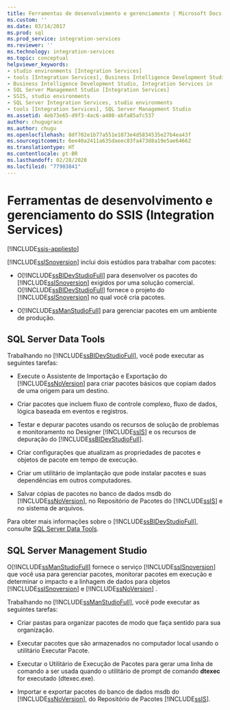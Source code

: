 ```yaml
---
title: Ferramentas de desenvolvimento e gerenciamento | Microsoft Docs
ms.custom: ''
ms.date: 03/14/2017
ms.prod: sql
ms.prod_service: integration-services
ms.reviewer: ''
ms.technology: integration-services
ms.topic: conceptual
helpviewer_keywords:
- studio environments [Integration Services]
- tools [Integration Services], Business Intelligence Development Studio
- Business Intelligence Development Studio, Integration Services in
- SQL Server Management Studio [Integration Services]
- SSIS, studio environments
- SQL Server Integration Services, studio environments
- tools [Integration Services], SQL Server Management Studio
ms.assetid: 4eb73e65-d9f3-4ac6-a408-abfa85afc537
author: chugugrace
ms.author: chugu
ms.openlocfilehash: 8df702e1b77a551e1073e4d5834535e27b4ea43f
ms.sourcegitcommit: 6ee40a2411a635daeec83fa473d8a19e5ae64662
ms.translationtype: HT
ms.contentlocale: pt-BR
ms.lasthandoff: 02/28/2020
ms.locfileid: "77903841"
---
```

# <a name="integration-services-ssis-development-and-management-tools"></a>Ferramentas de desenvolvimento e gerenciamento do SSIS (Integration Services)

[!INCLUDE[ssis-appliesto](../includes/ssis-appliesto-ssvrpluslinux-asdb-asdw-xxx.md)]


  [!INCLUDE[ssISnoversion](../includes/ssisnoversion-md.md)] inclui dois estúdios para trabalhar com pacotes:  
  
-   O[!INCLUDE[ssBIDevStudioFull](../includes/ssbidevstudiofull-md.md)] para desenvolver os pacotes do [!INCLUDE[ssISnoversion](../includes/ssisnoversion-md.md)] exigidos por uma solução comercial. O[!INCLUDE[ssBIDevStudioFull](../includes/ssbidevstudiofull-md.md)] fornece o projeto do [!INCLUDE[ssISnoversion](../includes/ssisnoversion-md.md)] no qual você cria pacotes.  
  
-   O[!INCLUDE[ssManStudioFull](../includes/ssmanstudiofull-md.md)] para gerenciar pacotes em um ambiente de produção.  
  
## <a name="sql-server-data-tools"></a>SQL Server Data Tools  
 Trabalhando no [!INCLUDE[ssBIDevStudioFull](../includes/ssbidevstudiofull-md.md)], você pode executar as seguintes tarefas:  
  
-   Execute o Assistente de Importação e Exportação do [!INCLUDE[ssNoVersion](../includes/ssnoversion-md.md)] para criar pacotes básicos que copiam dados de uma origem para um destino.  
  
-   Criar pacotes que incluem fluxo de controle complexo, fluxo de dados, lógica baseada em eventos e registros.  
  
-   Testar e depurar pacotes usando os recursos de solução de problemas e monitoramento no Designer [!INCLUDE[ssIS](../includes/ssis-md.md)] e os recursos de depuração do [!INCLUDE[ssBIDevStudioFull](../includes/ssbidevstudiofull-md.md)].  
  
-   Criar configurações que atualizam as propriedades de pacotes e objetos de pacote em tempo de execução.  
  
-   Criar um utilitário de implantação que pode instalar pacotes e suas dependências em outros computadores.  
  
-   Salvar cópias de pacotes no banco de dados msdb do [!INCLUDE[ssNoVersion](../includes/ssnoversion-md.md)], no Repositório de Pacotes do [!INCLUDE[ssIS](../includes/ssis-md.md)] e no sistema de arquivos.  
  
 Para obter mais informações sobre o [!INCLUDE[ssBIDevStudioFull](../includes/ssbidevstudiofull-md.md)], consulte [SQL Server Data Tools](https://msdn.microsoft.com/library/hh272686.aspx).  
  
## <a name="sql-server-management-studio"></a>SQL Server Management Studio  
 O[!INCLUDE[ssManStudioFull](../includes/ssmanstudiofull-md.md)] fornece o serviço [!INCLUDE[ssISnoversion](../includes/ssisnoversion-md.md)] que você usa para gerenciar pacotes, monitorar pacotes em execução e determinar o impacto e a linhagem de dados para objetos [!INCLUDE[ssISnoversion](../includes/ssisnoversion-md.md)] e [!INCLUDE[ssNoVersion](../includes/ssnoversion-md.md)] .  
  
 Trabalhando no [!INCLUDE[ssManStudioFull](../includes/ssmanstudiofull-md.md)], você pode executar as seguintes tarefas:  
  
-   Criar pastas para organizar pacotes de modo que faça sentido para sua organização.  
  
-   Executar pacotes que são armazenados no computador local usando o utilitário Executar Pacote.  
  
-   Executar o Utilitário de Execução de Pacotes para gerar uma linha de comando a ser usada quando o utilitário de prompt de comando **dtexec** for executado (dtexec.exe).  
  
-   Importar e exportar pacotes do banco de dados msdb do [!INCLUDE[ssNoVersion](../includes/ssnoversion-md.md)], do Repositório de Pacotes [!INCLUDE[ssIS](../includes/ssis-md.md)].  
